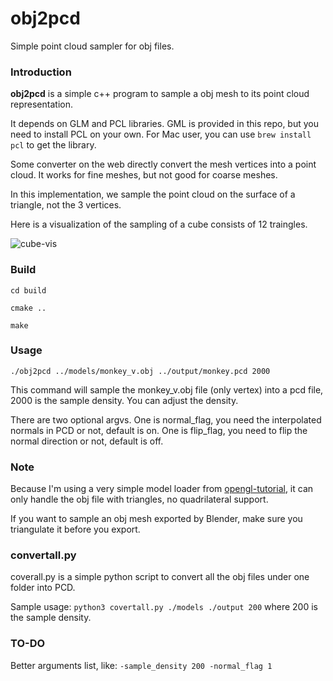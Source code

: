 # obj2pcd
Simple point cloud sampler for obj files.
### Introduction

**obj2pcd** is a simple c++ program to sample a obj mesh to its point cloud representation. 

It depends on GLM and PCL libraries. GML is provided in this repo, but you need to install PCL on your own. For Mac user, you can use `brew install pcl` to get the library.

Some converter on the web directly convert the mesh vertices into a point cloud. It works for fine meshes, but not good for coarse meshes.

In this implementation, we sample the point cloud on the surface of a triangle, not the 3 vertices.

Here is a visualization of the sampling of a cube consists of 12 traingles.

![cube-vis](https://i.imgur.com/hnjpgQ1.png?1)

### Build

`cd build`

`cmake ..`

`make`

### Usage

`./obj2pcd ../models/monkey_v.obj ../output/monkey.pcd 2000`

This command will sample the monkey_v.obj file (only vertex) into a pcd file, 2000 is the sample density. You can adjust the density.

There are two optional argvs. One is normal_flag, you need the interpolated normals in PCD or not, default is on. One is flip_flag, you need to flip the normal direction or not, default is off.

### Note

Because I'm using a very simple model loader from [opengl-tutorial](opengl-tutorial.org), it can only handle the obj file with triangles, no quadrilateral support.

If you want to sample an obj mesh exported by Blender, make sure you triangulate it before you export.

### convertall.py

coverall.py is a simple python script to convert all the obj files under one folder into PCD.

Sample usage: `python3 covertall.py ./models ./output 200`  where 200 is the sample density.

### TO-DO

Better arguments list, like: `-sample_density 200 -normal_flag 1`

